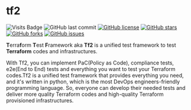 # tf2

![Visits Badge](https://badges.pufler.dev/visits/tf2project/tf2)
![GitHub last commit](https://img.shields.io/github/last-commit/tf2project/tf2)
[![GitHub license](https://img.shields.io/github/license/tf2project/tf2)](https://github.com/tf2project/tf2/blob/master/LICENSE)
[![GitHub stars](https://img.shields.io/github/stars/tf2project/tf2)](https://github.com/tf2project/tf2/stargazers)
[![GitHub forks](https://img.shields.io/github/forks/tf2project/tf2)](https://github.com/tf2project/tf2/network)
[![GitHub issues](https://img.shields.io/github/issues/tf2project/tf2)](https://github.com/tf2project/tf2/issues)

**T**erra**f**orm  **T**est **F**ramework aka **Tf2** is a unified test framework to test **Terraform** codes and infrastructures.

With Tf2, you can implement PaC(Policy as Code), compliance tests, e2e(End to End) tests and everything you want to test your Terraform codes.Tf2 is a unified test framework that provides everything you need, and it's written in python, which is the most DevOps engineers-friendly programming language. So, everyone can develop their needed tests and deliver more quality Terraform codes and high-quality Terraform provisioned infrastructures.
